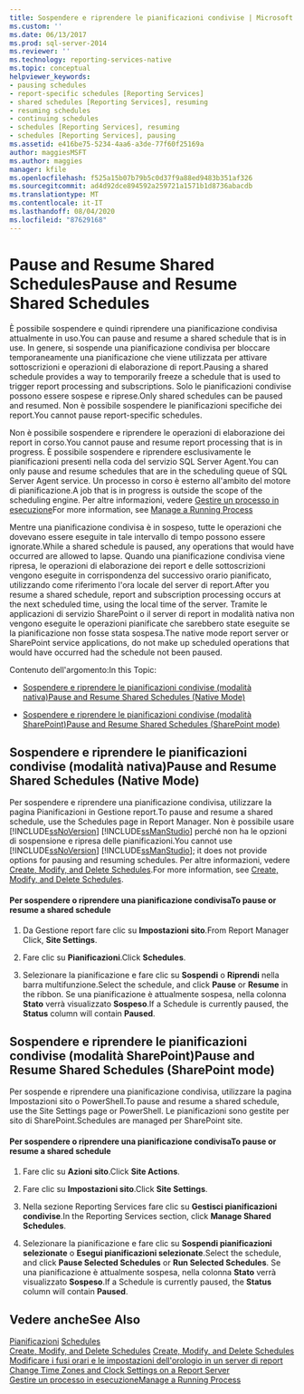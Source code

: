 ```yaml
---
title: Sospendere e riprendere le pianificazioni condivise | Microsoft Docs
ms.custom: ''
ms.date: 06/13/2017
ms.prod: sql-server-2014
ms.reviewer: ''
ms.technology: reporting-services-native
ms.topic: conceptual
helpviewer_keywords:
- pausing schedules
- report-specific schedules [Reporting Services]
- shared schedules [Reporting Services], resuming
- resuming schedules
- continuing schedules
- schedules [Reporting Services], resuming
- schedules [Reporting Services], pausing
ms.assetid: e416be75-5234-4aa6-a3de-77f60f25169a
author: maggiesMSFT
ms.author: maggies
manager: kfile
ms.openlocfilehash: f525a15b07b79b5c0d37f9a88ed9483b351af326
ms.sourcegitcommit: ad4d92dce894592a259721a1571b1d8736abacdb
ms.translationtype: MT
ms.contentlocale: it-IT
ms.lasthandoff: 08/04/2020
ms.locfileid: "87629168"
---
```

# <a name="pause-and-resume-shared-schedules"></a><span data-ttu-id="a8562-102">Pause and Resume Shared Schedules</span><span class="sxs-lookup"><span data-stu-id="a8562-102">Pause and Resume Shared Schedules</span></span>
  <span data-ttu-id="a8562-103">È possibile sospendere e quindi riprendere una pianificazione condivisa attualmente in uso.</span><span class="sxs-lookup"><span data-stu-id="a8562-103">You can pause and resume a shared schedule that is in use.</span></span> <span data-ttu-id="a8562-104">In genere, si sospende una pianificazione condivisa per bloccare temporaneamente una pianificazione che viene utilizzata per attivare sottoscrizioni e operazioni di elaborazione di report.</span><span class="sxs-lookup"><span data-stu-id="a8562-104">Pausing a shared schedule provides a way to temporarily freeze a schedule that is used to trigger report processing and subscriptions.</span></span> <span data-ttu-id="a8562-105">Solo le pianificazioni condivise possono essere sospese e riprese.</span><span class="sxs-lookup"><span data-stu-id="a8562-105">Only shared schedules can be paused and resumed.</span></span> <span data-ttu-id="a8562-106">Non è possibile sospendere le pianificazioni specifiche dei report.</span><span class="sxs-lookup"><span data-stu-id="a8562-106">You cannot pause report-specific schedules.</span></span>  
  
 <span data-ttu-id="a8562-107">Non è possibile sospendere e riprendere le operazioni di elaborazione dei report in corso.</span><span class="sxs-lookup"><span data-stu-id="a8562-107">You cannot pause and resume report processing that is in progress.</span></span> <span data-ttu-id="a8562-108">È possibile sospendere e riprendere esclusivamente le pianificazioni presenti nella coda del servizio SQL Server Agent.</span><span class="sxs-lookup"><span data-stu-id="a8562-108">You can only pause and resume schedules that are in the scheduling queue of SQL Server Agent service.</span></span> <span data-ttu-id="a8562-109">Un processo in corso è esterno all'ambito del motore di pianificazione.</span><span class="sxs-lookup"><span data-stu-id="a8562-109">A job that is in progress is outside the scope of the scheduling engine.</span></span> <span data-ttu-id="a8562-110">Per altre informazioni, vedere [Gestire un processo in esecuzione](manage-a-running-process.md)</span><span class="sxs-lookup"><span data-stu-id="a8562-110">For more information, see [Manage a Running Process](manage-a-running-process.md)</span></span>  
  
 <span data-ttu-id="a8562-111">Mentre una pianificazione condivisa è in sospeso, tutte le operazioni che dovevano essere eseguite in tale intervallo di tempo possono essere ignorate.</span><span class="sxs-lookup"><span data-stu-id="a8562-111">While a shared schedule is paused, any operations that would have occurred are allowed to lapse.</span></span> <span data-ttu-id="a8562-112">Quando una pianificazione condivisa viene ripresa, le operazioni di elaborazione dei report e delle sottoscrizioni vengono eseguite in corrispondenza del successivo orario pianificato, utilizzando come riferimento l'ora locale del server di report.</span><span class="sxs-lookup"><span data-stu-id="a8562-112">After you resume a shared schedule, report and subscription processing occurs at the next scheduled time, using the local time of the server.</span></span> <span data-ttu-id="a8562-113">Tramite le applicazioni di servizio SharePoint o il server di report in modalità nativa non vengono eseguite le operazioni pianificate che sarebbero state eseguite se la pianificazione non fosse stata sospesa.</span><span class="sxs-lookup"><span data-stu-id="a8562-113">The native mode report server or SharePoint service applications, do not make up scheduled operations that would have occurred had the schedule not been paused.</span></span>  
  
 <span data-ttu-id="a8562-114">Contenuto dell'argomento:</span><span class="sxs-lookup"><span data-stu-id="a8562-114">In this Topic:</span></span>  
  
-   [<span data-ttu-id="a8562-115">Sospendere e riprendere le pianificazioni condivise (modalità nativa)</span><span class="sxs-lookup"><span data-stu-id="a8562-115">Pause and Resume Shared Schedules (Native Mode)</span></span>](#bkmk_native)  
  
-   [<span data-ttu-id="a8562-116">Sospendere e riprendere le pianificazioni condivise (modalità SharePoint)</span><span class="sxs-lookup"><span data-stu-id="a8562-116">Pause and Resume Shared Schedules (SharePoint mode)</span></span>](#bkmk_sharepoint)  
  
##  <a name="pause-and-resume-shared-schedules-native-mode"></a><a name="bkmk_native"></a> <span data-ttu-id="a8562-117">Sospendere e riprendere le pianificazioni condivise (modalità nativa)</span><span class="sxs-lookup"><span data-stu-id="a8562-117">Pause and Resume Shared Schedules (Native Mode)</span></span>  
 <span data-ttu-id="a8562-118">Per sospendere e riprendere una pianificazione condivisa, utilizzare la pagina Pianificazioni in Gestione report.</span><span class="sxs-lookup"><span data-stu-id="a8562-118">To pause and resume a shared schedule, use the Schedules page in Report Manager.</span></span> <span data-ttu-id="a8562-119">Non è possibile usare [!INCLUDE[ssNoVersion](../../includes/ssnoversion-md.md)] [!INCLUDE[ssManStudio](../../includes/ssmanstudio-md.md)] perché non ha le opzioni di sospensione e ripresa delle pianificazioni.</span><span class="sxs-lookup"><span data-stu-id="a8562-119">You cannot use [!INCLUDE[ssNoVersion](../../includes/ssnoversion-md.md)] [!INCLUDE[ssManStudio](../../includes/ssmanstudio-md.md)]; it does not provide options for pausing and resuming schedules.</span></span> <span data-ttu-id="a8562-120">Per altre informazioni, vedere [Create, Modify, and Delete Schedules](create-modify-and-delete-schedules.md).</span><span class="sxs-lookup"><span data-stu-id="a8562-120">For more information, see [Create, Modify, and Delete Schedules](create-modify-and-delete-schedules.md).</span></span>  
  
#### <a name="to-pause-or-resume-a-shared-schedule"></a><span data-ttu-id="a8562-121">Per sospendere o riprendere una pianificazione condivisa</span><span class="sxs-lookup"><span data-stu-id="a8562-121">To pause or resume a shared schedule</span></span>  
  
1.  <span data-ttu-id="a8562-122">Da Gestione report fare clic su **Impostazioni sito**.</span><span class="sxs-lookup"><span data-stu-id="a8562-122">From Report Manager Click, **Site Settings**.</span></span>  
  
2.  <span data-ttu-id="a8562-123">Fare clic su **Pianificazioni**.</span><span class="sxs-lookup"><span data-stu-id="a8562-123">Click **Schedules**.</span></span>  
  
3.  <span data-ttu-id="a8562-124">Selezionare la pianificazione e fare clic su **Sospendi** o **Riprendi** nella barra multifunzione.</span><span class="sxs-lookup"><span data-stu-id="a8562-124">Select the schedule, and click **Pause** or **Resume** in the ribbon.</span></span> <span data-ttu-id="a8562-125">Se una pianificazione è attualmente sospesa, nella colonna **Stato** verrà visualizzato **Sospeso**.</span><span class="sxs-lookup"><span data-stu-id="a8562-125">If a Schedule is currently paused, the **Status** column will contain **Paused**.</span></span>  
  
##  <a name="pause-and-resume-shared-schedules-sharepoint-mode"></a><a name="bkmk_sharepoint"></a> <span data-ttu-id="a8562-126">Sospendere e riprendere le pianificazioni condivise (modalità SharePoint)</span><span class="sxs-lookup"><span data-stu-id="a8562-126">Pause and Resume Shared Schedules (SharePoint mode)</span></span>  
 <span data-ttu-id="a8562-127">Per sospende e riprendere una pianificazione condivisa, utilizzare la pagina Impostazioni sito o PowerShell.</span><span class="sxs-lookup"><span data-stu-id="a8562-127">To pause and resume a shared schedule, use the Site Settings page or PowerShell.</span></span> <span data-ttu-id="a8562-128">Le pianificazioni sono gestite per sito di SharePoint.</span><span class="sxs-lookup"><span data-stu-id="a8562-128">Schedules are managed per SharePoint site.</span></span>  
  
#### <a name="to-pause-or-resume-a-shared-schedule"></a><span data-ttu-id="a8562-129">Per sospendere o riprendere una pianificazione condivisa</span><span class="sxs-lookup"><span data-stu-id="a8562-129">To pause or resume a shared schedule</span></span>  
  
1.  <span data-ttu-id="a8562-130">Fare clic su **Azioni sito**.</span><span class="sxs-lookup"><span data-stu-id="a8562-130">Click **Site Actions**.</span></span>  
  
2.  <span data-ttu-id="a8562-131">Fare clic su **Impostazioni sito**.</span><span class="sxs-lookup"><span data-stu-id="a8562-131">Click **Site Settings**.</span></span>  
  
3.  <span data-ttu-id="a8562-132">Nella sezione Reporting Services fare clic su **Gestisci pianificazioni condivise**.</span><span class="sxs-lookup"><span data-stu-id="a8562-132">In the Reporting Services section, click **Manage Shared Schedules**.</span></span>  
  
4.  <span data-ttu-id="a8562-133">Selezionare la pianificazione e fare clic su **Sospendi pianificazioni selezionate** o **Esegui pianificazioni selezionate**.</span><span class="sxs-lookup"><span data-stu-id="a8562-133">Select the schedule, and click **Pause Selected Schedules** or **Run Selected Schedules**.</span></span> <span data-ttu-id="a8562-134">Se una pianificazione è attualmente sospesa, nella colonna **Stato** verrà visualizzato **Sospeso**.</span><span class="sxs-lookup"><span data-stu-id="a8562-134">If a Schedule is currently paused, the **Status** column will contain **Paused**.</span></span>  
  
## <a name="see-also"></a><span data-ttu-id="a8562-135">Vedere anche</span><span class="sxs-lookup"><span data-stu-id="a8562-135">See Also</span></span>  
 <span data-ttu-id="a8562-136">[Pianificazioni](schedules.md) </span><span class="sxs-lookup"><span data-stu-id="a8562-136">[Schedules](schedules.md) </span></span>  
 <span data-ttu-id="a8562-137">[Create, Modify, and Delete Schedules](create-modify-and-delete-schedules.md) </span><span class="sxs-lookup"><span data-stu-id="a8562-137">[Create, Modify, and Delete Schedules](create-modify-and-delete-schedules.md) </span></span>  
 <span data-ttu-id="a8562-138">[Modificare i fusi orari e le impostazioni dell'orologio in un server di report](change-time-zones-and-clock-settings-on-a-report-server.md) </span><span class="sxs-lookup"><span data-stu-id="a8562-138">[Change Time Zones and Clock Settings on a Report Server](change-time-zones-and-clock-settings-on-a-report-server.md) </span></span>  
 [<span data-ttu-id="a8562-139">Gestire un processo in esecuzione</span><span class="sxs-lookup"><span data-stu-id="a8562-139">Manage a Running Process</span></span>](manage-a-running-process.md)  
  
  
